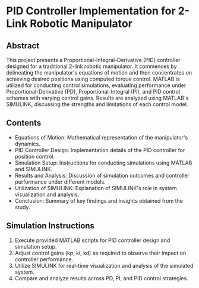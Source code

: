 # PID Controller Implementation for 2-Link Robotic Manipulator

## Abstract
This project presents a Proportional-Integral-Derivative (PID) controller designed for a traditional 2-link robotic manipulator. It commences by delineating the manipulator's equations of motion and then concentrates on achieving desired positions using computed torque control. MATLAB is utilized for conducting control simulations, evaluating performance under Proportional-Derivative (PD), Proportional-Integral (PI), and PID control schemes with varying control gains. Results are analyzed using MATLAB's SIMULINK, discussing the strengths and limitations of each control model.

## Contents
- Equations of Motion: Mathematical representation of the manipulator's dynamics.
- PID Controller Design: Implementation details of the PID controller for position control.
- Simulation Setup: Instructions for conducting simulations using MATLAB and SIMULINK.
- Results and Analysis: Discussion of simulation outcomes and controller performance under different models.
- Utilization of SIMULINK: Explanation of SIMULINK's role in system visualization and analysis.
- Conclusion: Summary of key findings and insights obtained from the study.

## Simulation Instructions
1. Execute provided MATLAB scripts for PID controller design and simulation setup.
2. Adjust control gains (kp, ki, kd) as required to observe their impact on controller performance.
3. Utilize SIMULINK for real-time visualization and analysis of the simulated system.
4. Compare and analyze results across PD, PI, and PID control strategies.

